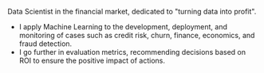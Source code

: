 Data Scientist in the financial market, dedicated to "turning data into profit". 
- I apply Machine Learning to the development, deployment, and monitoring of cases such as credit risk, churn, finance, economics, and fraud detection. 
- I go further in evaluation metrics, recommending decisions based on ROI to ensure the positive impact of actions.
